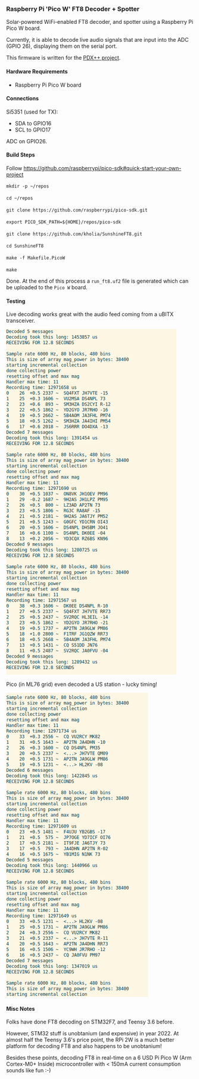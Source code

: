 ### Raspberry Pi 'Pico W' FT8 Decoder + Spotter

Solar-powered WiFi-enabled FT8 decoder, and spotter using a Raspberry Pi Pico W
board.

Currently, it is able to decode live audio signals that are input into the ADC
(GPIO 26), displaying them on the serial port.

This firmware is written for the [PDX++ project](https://github.com/kholia/Easy-Transceiver/tree/master/PDX++).


#### Hardware Requirements

- Raspberry Pi Pico W board


#### Connections

Si5351 (used for TX):

- SDA to GPIO16
- SCL to GPIO17

ADC on GPIO26.


#### Build Steps

Follow https://github.com/raspberrypi/pico-sdk#quick-start-your-own-project

```
mkdir -p ~/repos

cd ~/repos

git clone https://github.com/raspberrypi/pico-sdk.git

export PICO_SDK_PATH=${HOME}/repos/pico-sdk

git clone https://github.com/kholia/SunshineFT8.git

cd SunshineFT8

make -f Makefile.PicoW

make
```

Done. At the end of this process a `run_ft8.uf2` file is generated which can be
uploaded to the `Pico W` board.


#### Testing

Live decoding works great with the audio feed coming from a uBITX transceiver.

![Demo 1](./screenshots/Screenshot_2022-07-28_18-48-16.png)

Pico (in ML76 grid) even decoded a US station - lucky timing!

![Demo 2](./screenshots/Screenshot_2022-07-28_18-43-09.png)


#### Misc Notes

Folks have done FT8 decoding on STM32F7, and Teensy 3.6 before.

However, STM32 stuff is unobtanium (and expensive) in year 2022. At almost half
the Teensy 3.6's price point, the RPi 2W is a much better platform for decoding
FT8 and also happens to be unobtanium!

Besides these points, decoding FT8 in real-time on a 6 USD Pi Pico W (Arm
Cortex-M0+ Inside) microcontroller with < 150mA current consumption sounds like
fun :-)

